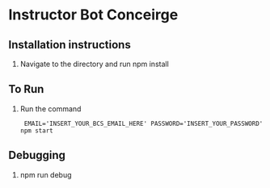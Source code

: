 # Instructor Bot Conceirge

## Installation instructions

1. Navigate to the directory and run npm install

## To Run

1. Run the command   

        EMAIL='INSERT_YOUR_BCS_EMAIL_HERE' PASSWORD='INSERT_YOUR_PASSWORD' npm start

## Debugging

1. npm run debug
